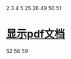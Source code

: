 <html>
 2 <head>
 3     <meta charset="UTF-8">
 4     <title>Document</title>
 5     <style type="text/css">
 6         .lightbox{
 7             position: fixed;
 8             top: 0px;
 9             left: 0px;
10             height: 100%;
11             width: 100%;
12             z-index: 7;
13             opacity: 0.3;
14             display: block;
15             background-color: rgb(0, 0, 0);
16         }
17         .pop{
18             position: absolute;
19             left: 50%;
20             width: 894px;
21             margin-left: -447px;
22             z-index: 9;
23         }
24     </style>
25     <script src="Scripts/pdf.js" type="text/javascript"></script>
26     <script type="text/javascript">
27         function showPdf() {
28             var container = document.getElementById("container");
29             container.style.display = "block";
30             var url = 'Scripts/jQuery经典入门教程(绝对详细).pdf';
31             PDFJS.workerSrc = 'Scripts/pdf.worker.js';
32             PDFJS.getDocument(url).then(function getPdfHelloWorld(pdf) {
33                 pdf.getPage(1).then(function getPageHelloWorld(page) {
34                     var scale = 1;
35                     var viewport = page.getViewport(scale);
36                     var canvas = document.getElementById('the-canvas');
37                     var context = canvas.getContext('2d');
38                     canvas.height = viewport.height;
39                     canvas.width = viewport.width;
40                     var renderContext = {
41                         canvasContext: context,
42                         viewport: viewport
43                     };
44                     page.render(renderContext);
45                 });
46             });
47         }
48     </script>
49 </head>
50 <body>
51     <h1><a href="javascript:void(0)" target="_blank" onclick="showPdf()">显示pdf文档</a></h1>
52     <div id="container" style="display: none;">
53         <div class="lightbox"></div>
54         <div id="pop" class="pop">
55             <canvas id="the-canvas"></canvas>
56         </div>
57     </div>
58 </body>
59 </html>
